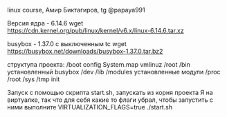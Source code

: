 linux course, Амир Биктагиров, tg @papaya991

Версия ядра - 6.14.6
wget https://cdn.kernel.org/pub/linux/kernel/v6.x/linux-6.14.6.tar.xz

busybox - 1.37.0 c выключенным tc
wget https://busybox.net/downloads/busybox-1.37.0.tar.bz2

структупа проекта:
 /boot     config System.map vmlinuz
 /root
    /bin    установленный busybox
    /dev
    /lib
        /modules установленные модули
    /proc
    /root
    /sys
    /tmp
    init

Запуск с помощью скрипта start.sh, запускать из корня проекта
Я на виртуалке, так что для себя какие то флаги убрал, чтобы запустить с ними выполните VIRTUALIZATION_FLAGS=true ./start.sh


